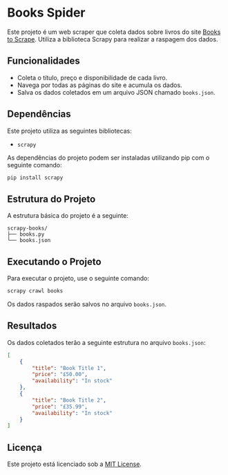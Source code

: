 
# Books Spider

Este projeto é um web scraper que coleta dados sobre livros do site [Books to Scrape](http://books.toscrape.com/). Utiliza a biblioteca Scrapy para realizar a raspagem dos dados.

## Funcionalidades

- Coleta o título, preço e disponibilidade de cada livro.
- Navega por todas as páginas do site e acumula os dados.
- Salva os dados coletados em um arquivo JSON chamado `books.json`.

## Dependências

Este projeto utiliza as seguintes bibliotecas:

- `scrapy`

As dependências do projeto podem ser instaladas utilizando pip com o seguinte comando:

```bash
pip install scrapy
```

## Estrutura do Projeto

A estrutura básica do projeto é a seguinte:

```
scrapy-books/
├── books.py
└── books.json
```

## Executando o Projeto

Para executar o projeto, use o seguinte comando:

```bash
scrapy crawl books
```

Os dados raspados serão salvos no arquivo `books.json`.

## Resultados

Os dados coletados terão a seguinte estrutura no arquivo `books.json`:

```json
[
    {
        "title": "Book Title 1",
        "price": "£50.00",
        "availability": "In stock"
    },
    {
        "title": "Book Title 2",
        "price": "£35.99",
        "availability": "In stock"
    }
]
```

## Licença

Este projeto está licenciado sob a [MIT License](https://opensource.org/licenses/MIT).
